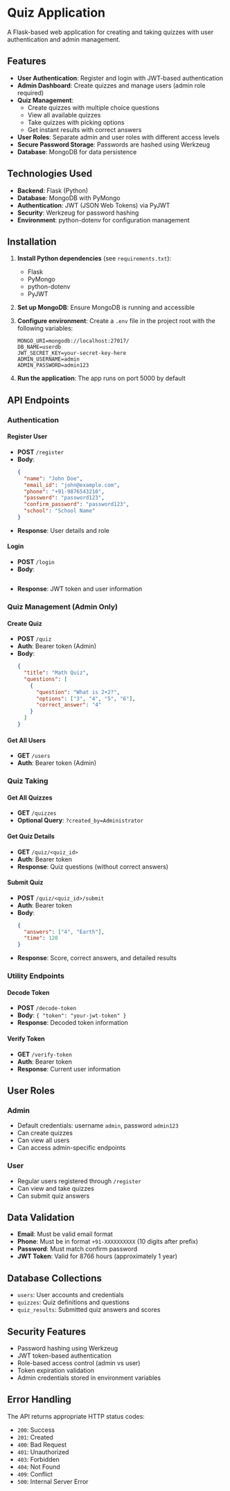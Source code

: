 # Quiz Application

A Flask-based web application for creating and taking quizzes with user authentication and admin management.

## Features

- **User Authentication**: Register and login with JWT-based authentication
- **Admin Dashboard**: Create quizzes and manage users (admin role required)
- **Quiz Management**: 
  - Create quizzes with multiple choice questions
  - View all available quizzes
  - Take quizzes with picking options
  - Get instant results with correct answers
- **User Roles**: Separate admin and user roles with different access levels
- **Secure Password Storage**: Passwords are hashed using Werkzeug
- **Database**: MongoDB for data persistence

## Technologies Used

- **Backend**: Flask (Python)
- **Database**: MongoDB with PyMongo
- **Authentication**: JWT (JSON Web Tokens) via PyJWT
- **Security**: Werkzeug for password hashing
- **Environment**: python-dotenv for configuration management

## Installation

1. **Install Python dependencies** (see `requirements.txt`):
   - Flask
   - PyMongo
   - python-dotenv
   - PyJWT

2. **Set up MongoDB**: Ensure MongoDB is running and accessible

3. **Configure environment**: Create a `.env` file in the project root with the following variables:
   ```
   MONGO_URI=mongodb://localhost:27017/
   DB_NAME=userdb
   JWT_SECRET_KEY=your-secret-key-here
   ADMIN_USERNAME=admin
   ADMIN_PASSWORD=admin123
   ```

4. **Run the application**: The app runs on port 5000 by default

## API Endpoints

### Authentication

#### Register User
- **POST** `/register`
- **Body**: 
  ```json
  {
    "name": "John Doe",
    "email_id": "john@example.com",
    "phone": "+91-9876543210",
    "password": "password123",
    "confirm_password": "password123",
    "school": "School Name"
  }
  ```
- **Response**: User details and role

#### Login
- **POST** `/login`
- **Body**:
  ```json

- **Response**: JWT token and user information

### Quiz Management (Admin Only)

#### Create Quiz
- **POST** `/quiz`
- **Auth**: Bearer token (Admin)
- **Body**:
  ```json
  {
    "title": "Math Quiz",
    "questions": [
      {
        "question": "What is 2+2?",
        "options": ["3", "4", "5", "6"],
        "correct_answer": "4"
      }
    ]
  }
  ```

#### Get All Users
- **GET** `/users`
- **Auth**: Bearer token (Admin)

### Quiz Taking

#### Get All Quizzes
- **GET** `/quizzes`
- **Optional Query**: `?created_by=Administrator`

#### Get Quiz Details
- **GET** `/quiz/<quiz_id>`
- **Auth**: Bearer token
- **Response**: Quiz questions (without correct answers)

#### Submit Quiz
- **POST** `/quiz/<quiz_id>/submit`
- **Auth**: Bearer token
- **Body**:
  ```json
  {
    "answers": ["4", "Earth"],
    "time": 120
  }
  ```
- **Response**: Score, correct answers, and detailed results

### Utility Endpoints

#### Decode Token
- **POST** `/decode-token`
- **Body**: `{ "token": "your-jwt-token" }`
- **Response**: Decoded token information

#### Verify Token
- **GET** `/verify-token`
- **Auth**: Bearer token
- **Response**: Current user information

## User Roles

### Admin
- Default credentials: username `admin`, password `admin123`
- Can create quizzes
- Can view all users
- Can access admin-specific endpoints

### User
- Regular users registered through `/register`
- Can view and take quizzes
- Can submit quiz answers

## Data Validation

- **Email**: Must be valid email format
- **Phone**: Must be in format `+91-XXXXXXXXXX` (10 digits after prefix)
- **Password**: Must match confirm password
- **JWT Token**: Valid for 8766 hours (approximately 1 year)

## Database Collections

- `users`: User accounts and credentials
- `quizzes`: Quiz definitions and questions
- `quiz_results`: Submitted quiz answers and scores

## Security Features

- Password hashing using Werkzeug
- JWT token-based authentication
- Role-based access control (admin vs user)
- Token expiration validation
- Admin credentials stored in environment variables

## Error Handling

The API returns appropriate HTTP status codes:
- `200`: Success
- `201`: Created
- `400`: Bad Request
- `401`: Unauthorized
- `403`: Forbidden
- `404`: Not Found
- `409`: Conflict
- `500`: Internal Server Error

